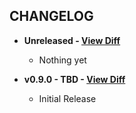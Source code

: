 CHANGELOG
---------

- **Unreleased - [View Diff](https://github.com/westonganger/active_record_case_insensitive_finders/compare/v0.9.0...master)**
  * Nothing yet

- **v0.9.0 - TBD - [View Diff](https://github.com/westonganger/active_record_case_insensitive_finders/compare/e4d46f6...v0.9.0)**
  * Initial Release
